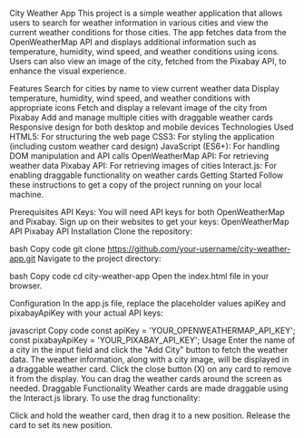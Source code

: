 City Weather App
This project is a simple weather application that allows users to search for weather information in various cities and view the current weather conditions for those cities. The app fetches data from the OpenWeatherMap API and displays additional information such as temperature, humidity, wind speed, and weather conditions using icons. Users can also view an image of the city, fetched from the Pixabay API, to enhance the visual experience.

Features
Search for cities by name to view current weather data
Display temperature, humidity, wind speed, and weather conditions with appropriate icons
Fetch and display a relevant image of the city from Pixabay
Add and manage multiple cities with draggable weather cards
Responsive design for both desktop and mobile devices
Technologies Used
HTML5: For structuring the web page
CSS3: For styling the application (including custom weather card design)
JavaScript (ES6+): For handling DOM manipulation and API calls
OpenWeatherMap API: For retrieving weather data
Pixabay API: For retrieving images of cities
Interact.js: For enabling draggable functionality on weather cards
Getting Started
Follow these instructions to get a copy of the project running on your local machine.

Prerequisites
API Keys: You will need API keys for both OpenWeatherMap and Pixabay. Sign up on their websites to get your keys:
OpenWeatherMap API
Pixabay API
Installation
Clone the repository:

bash
Copy code
git clone https://github.com/your-username/city-weather-app.git
Navigate to the project directory:

bash
Copy code
cd city-weather-app
Open the index.html file in your browser.

Configuration
In the app.js file, replace the placeholder values apiKey and pixabayApiKey with your actual API keys:

javascript
Copy code
const apiKey = 'YOUR_OPENWEATHERMAP_API_KEY';
const pixabayApiKey = 'YOUR_PIXABAY_API_KEY';
Usage
Enter the name of a city in the input field and click the "Add City" button to fetch the weather data.
The weather information, along with a city image, will be displayed in a draggable weather card.
Click the close button (X) on any card to remove it from the display.
You can drag the weather cards around the screen as needed.
Draggable Functionality
Weather cards are made draggable using the Interact.js library. To use the drag functionality:

Click and hold the weather card, then drag it to a new position.
Release the card to set its new position.